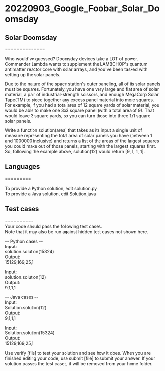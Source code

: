 # 20220903_Google_Foobar_Solar_Doomsday

## Solar Doomsday
==============  

Who would've guessed? Doomsday devices take a LOT of power. Commander Lambda wants to supplement the LAMBCHOP's quantum antimatter reactor core with solar arrays, and you've been tasked with setting up the solar panels. 

Due to the nature of the space station's outer paneling, all of its solar panels must be squares. Fortunately, you have one very large and flat area of solar material, a pair of industrial-strength scissors, and enough MegaCorp Solar Tape(TM) to piece together any excess panel material into more squares. For example, if you had a total area of 12 square yards of solar material, you would be able to make one 3x3 square panel (with a total area of 9). That would leave 3 square yards, so you can turn those into three 1x1 square solar panels.

Write a function solution(area) that takes as its input a single unit of measure representing the total area of solar panels you have (between 1 and 1000000 inclusive) and returns a list of the areas of the largest squares you could make out of those panels, starting with the largest squares first. So, following the example above, solution(12) would return [9, 1, 1, 1].

## Languages  
=========  

To provide a Python solution, edit solution.py  
To provide a Java solution, edit Solution.java  

## Test cases  
==========  
Your code should pass the following test cases.  
Note that it may also be run against hidden test cases not shown here.  

-- Python cases --  
Input:  
solution.solution(15324)  
Output:  
    15129,169,25,1  
  
Input:  
solution.solution(12)  
Output:  
    9,1,1,1  
  
-- Java cases --  
Input:  
Solution.solution(12)  
Output:  
    9,1,1,1  
  
Input:  
Solution.solution(15324)  
Output:  
    15129,169,25,1  

Use verify [file] to test your solution and see how it does. When you are finished editing your code, use submit [file] to submit your answer. If your solution passes the test cases, it will be removed from your home folder.